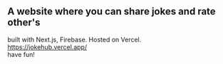 ## A website where you can share jokes and rate other's  
built with Next.js, Firebase. Hosted on Vercel.  
https://jokehub.vercel.app/  
have fun!
